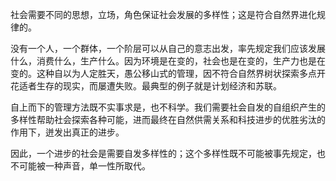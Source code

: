 社会需要不同的思想，立场，角色保证社会发展的多样性；这是符合自然界进化规律的。

没有一个人，一个群体，一个阶层可以从自己的意志出发，率先规定我们应该发展什么，消费什么，生产什么。因为环境是在变的，社会也是在变的，生产力也是在变的。这种自以为人定胜天，愚公移山式的管理，因不符合自然界树状探索多点开花适者生存的现实，而屡遭失败。最典型的例子就是计划经济和苏联。

自上而下的管理方法既不实事求是，也不科学。我们需要社会自发的自组织产生的多样性帮助社会探索各种可能，进而最终在自然供需关系和科技进步的优胜劣汰的作用下，迸发出真正的进步。

因此，一个进步的社会是需要自发多样性的；这个多样性既不可能被事先规定，也不可能被一种声音，单一性所取代。
